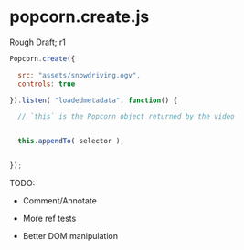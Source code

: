 # popcorn.create.js

Rough Draft; r1

```js
Popcorn.create({

  src: "assets/snowdriving.ogv",
  controls: true

}).listen( "loadedmetadata", function() {

  // `this` is the Popcorn object returned by the video


  this.appendTo( selector );


});
```


TODO:

- Comment/Annotate

- More ref tests

- Better DOM manipulation
